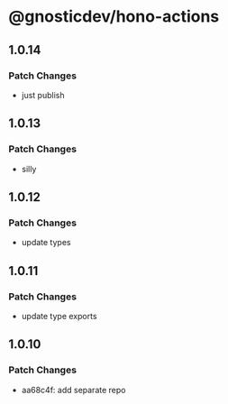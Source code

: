 # @gnosticdev/hono-actions

## 1.0.14

### Patch Changes

- just publish

## 1.0.13

### Patch Changes

- silly

## 1.0.12

### Patch Changes

- update types

## 1.0.11

### Patch Changes

- update type exports

## 1.0.10

### Patch Changes

- aa68c4f: add separate repo
